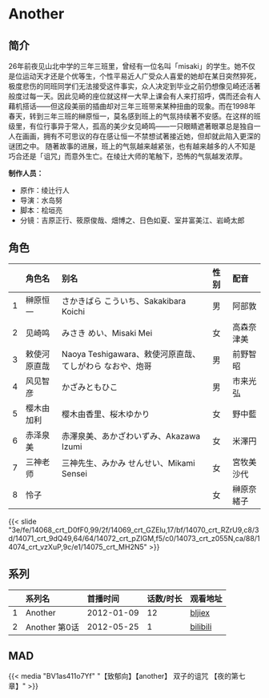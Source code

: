 # Another


## 简介

26年前夜见山北中学的三年三班里，曾经有一位名叫「misaki」的学生。她不仅是位运动天才还是个优等生，个性平易近人广受众人喜爱的她却在某日突然猝死，极度悲伤的同班同学们无法接受这件事实，众人决定到毕业之前仍想像见崎还活著般度过每一天。因此见崎的座位就这样一大早上课会有人来打招呼，偶而还会有人藉机搭话——但这段美丽的插曲却对三年三班带来某种扭曲的现象。而在1998年春天，转到三年三班的榊原恒一，莫名感到班上的气氛持续著不安感。在这样的班级里，有位行事异于常人，孤高的美少女见崎鸣——一只眼睛遮著眼罩总是独自一人在画画，拥有不可思议的存在感让恒一不禁想试著接近她，但却就此陷入更深的谜团之中。
随著故事的进展，班上的气氛越来越紧张，也有越来越多的人不知是巧合还是「诅咒」而意外生亡。在绫辻大师的笔触下，恐怖的气氛越发浓厚。

**制作人员：**
- 原作：绫辻行人
- 导演：水岛努
- 脚本：桧垣亮
- 分镜：吉原正行、筱原俊哉、畑博之、日色如夏、室井富美江、岩崎太郎

## 角色

|     |   角色名   |   别名  | 性别 |  配音  |
|:--- |:------  |:----      |:---  |:--   |
| 1 | 榊原恒一 | さかきばら こういち、Sakakibara Koichi | 男 | 阿部敦 |
| 2 | 见崎鸣 | みさき めい、Misaki Mei | 女 | 高森奈津美 |
| 3 | 敕使河原直哉 | Naoya Teshigawara、敕使河原直哉、てしがわら なおや、炮哥 | 男 | 前野智昭 |
| 4 | 风见智彦 | かざみともひこ | 男 | 市来光弘 |
| 5 | 樱木由加利 | 樱木由香里、桜木ゆかり | 女 | 野中藍 |
| 6 | 赤泽泉美 | 赤澤泉美、あかざわいずみ、Akazawa Izumi | 女 | 米澤円 |
| 7 | 三神老师 | 三神先生、みかみ せんせい、Mikami Sensei | 女 | 宮牧美沙代 |
| 8 | 怜子 |  | 女 | 榊原奈緒子 |

{{< slide "3e/fe/14068_crt_D0fF0,99/2f/14069_crt_GZElu,17/bf/14070_crt_RZrU9,c8/3d/14071_crt_9dQ49,64/64/14072_crt_pZIGM,f5/c0/14073_crt_z055N,ca/88/14074_crt_vzXuP,9c/e1/14075_crt_MH2N5" >}}

## 系列

|     |   系列名   |   首播时间  | 话数/时长  | 观看地址 |
|:---  |:------    |:----      |:---       |:---  |
| 1 | Another | 2012-01-09 | 12 | [bljiex](https://svip.bljiex.cc/?wd=Another)   |
| 2 | Another 第0话 | 2012-05-25 | 1 | [bilibili](https://www.bilibili.com/video/BV1ks41157c9/)  |



## MAD

{{< media  "BV1as411o7Yf" 
"【致郁向】【another】 双子的诅咒 【夜的第七章】" >}}
